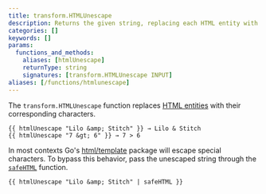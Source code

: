 ```yaml
---
title: transform.HTMLUnescape
description: Returns the given string, replacing each HTML entity with its corresponding character.
categories: []
keywords: []
params:
  functions_and_methods:
    aliases: [htmlUnescape]
    returnType: string
    signatures: [transform.HTMLUnescape INPUT]
aliases: [/functions/htmlunescape]
---
```


The `transform.HTMLUnescape` function replaces [HTML entities] with their corresponding characters.

```go-html-template
{{ htmlUnescape "Lilo &amp; Stitch" }} → Lilo & Stitch
{{ htmlUnescape "7 &gt; 6" }} → 7 > 6
```

In most contexts Go's [html/template] package will escape special characters. To bypass this behavior, pass the unescaped string through the [`safeHTML`] function.

```go-html-template
{{ htmlUnescape "Lilo &amp; Stitch" | safeHTML }}
```

[`safehtml`]: /functions/safe/html/
[html entities]: https://developer.mozilla.org/en-us/docs/glossary/entity
[html/template]: https://pkg.go.dev/html/template
